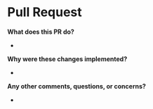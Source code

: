 # Pull Request

**What does this PR do?**

- 

**Why were these changes implemented?**

-  

**Any other comments, questions, or concerns?**

- 
